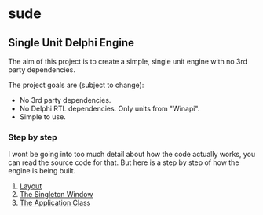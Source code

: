 # sude
## Single Unit Delphi Engine

The aim of this project is to create a simple, single unit engine with no 3rd party dependencies.

The project goals are (subject to change):

* No 3rd party dependencies.
* No Delphi RTL dependencies. Only units from "Winapi".
* Simple to use.

### Step by step

I wont be going into too much detail about how the code actually works, you can read the source code for that. But here is a step by step of how the engine is being built.

1. [Layout](1-Layout.md)
2. [The Singleton Window](2-TheSingletonWindow.md)
3. [The Application Class](3-TheApplicationClass.md)

